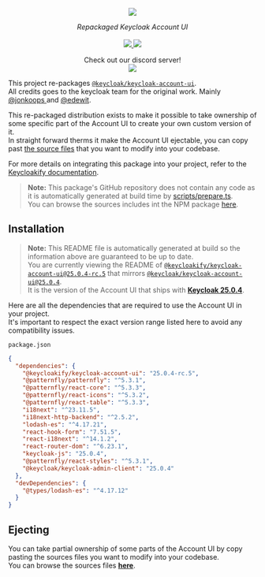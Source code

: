<p align="center">
    <img src="https://github.com/user-attachments/assets/e31c4910-7205-441c-9a35-e134b806b3a8">  
</p>
<p align="center">
    <i>Repackaged Keycloak Account UI</i>
    <br>
    <br>
    <a href="https://github.com/keycloakify/keycloak-account-ui/actions">
      <img src="https://github.com/keycloakify/keycloak-account-ui/actions/workflows/ci.yaml/badge.svg?branch=main">
    </a>
    <a href="https://www.npmjs.com/package/@keycloakify/keycloak-account-ui/v/25.0.4-rc.5">
      <img src="https://img.shields.io/npm/dm/@keycloakify/keycloak-account-ui">
    </a>
    <p align="center">
      Check out our discord server!<br/>
      <a href="https://discord.gg/mJdYJSdcm4">
        <img src="https://dcbadge.limes.pink/api/server/kYFZG7fQmn"/>
      </a>
    </p>
</p>

This project re-packages [`@keycloak/keycloak-account-ui`](https://www.npmjs.com/package/@keycloak/keycloak-account-ui).  
All credits goes to the keycloak team for the original work. Mainly [@jonkoops
](https://github.com/jonkoops) and [@edewit](https://github.com/edewit).

This re-packaged distribution exists to make it possible to take ownership of
some specific part of the Account UI to create your own custom version of it.  
In straight forward therms it make the Account UI ejectable, you can copy
past [the source files](https://unpkg.com/browse/@keycloakify/keycloak-account-ui@25.0.4-rc.5/src/) that you want to modify into your codebase.

For more details on integrating this package into your project, refer to the [Keycloakify documentation](https://keycloakify.dev).

> **Note:** This package's GitHub repository does not contain any code as it is automatically generated at build time by [scripts/prepare.ts](/scripts/prepare.ts).  
> You can browse the sources includes int the NPM package [here](https://unpkg.com/browse/@keycloakify/keycloak-account-ui@25.0.4-rc.5/src/).

## Installation

> **Note:** This README file is automatically generated at build so the information above are guaranteed to be up to date.  
> You are currently viewing the README of [`@keycloakify/keycloak-account-ui@25.0.4-rc.5`](https://www.npmjs.com/package/@keycloakify/keycloak-account-ui/v/25.0.4-rc.5) that
> mirrors [`@keycloak/keycloak-account-ui@25.0.4`](https://www.npmjs.com/package/@keycloak/keycloak-account-ui/v/25.0.4).  
> It is the version of the Account UI that ships with [**Keycloak 25.0.4**](https://github.com/keycloak/keycloak/tree/25.0.4/js/apps/account-ui).

Here are all the dependencies that are required to use the Account UI in your project.  
It's important to respect the exact version range listed here to avoid any compatibility issues.

`package.json`

```json
{
  "dependencies": {
    "@keycloakify/keycloak-account-ui": "25.0.4-rc.5",
    "@patternfly/patternfly": "^5.3.1",
    "@patternfly/react-core": "^5.3.3",
    "@patternfly/react-icons": "^5.3.2",
    "@patternfly/react-table": "^5.3.3",
    "i18next": "^23.11.5",
    "i18next-http-backend": "^2.5.2",
    "lodash-es": "^4.17.21",
    "react-hook-form": "7.51.5",
    "react-i18next": "^14.1.2",
    "react-router-dom": "^6.23.1",
    "keycloak-js": "25.0.4",
    "@patternfly/react-styles": "^5.3.1",
    "@keycloak/keycloak-admin-client": "25.0.4"
  },
  "devDependencies": {
    "@types/lodash-es": "^4.17.12"
  }
}
```

## Ejecting

You can take partial ownership of some parts of the Account UI by copy pasting the sources files you want to modify into your codebase.  
You can browse the sources files **[here](https://unpkg.com/browse/@keycloakify/keycloak-account-ui@25.0.4-rc.5/src/)**.
